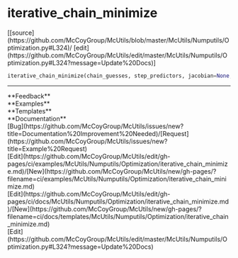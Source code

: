 # <a id="McUtils.Numputils.Optimization.iterative_chain_minimize">iterative_chain_minimize</a>
<div class="docs-source-link" markdown="1">
[[source](https://github.com/McCoyGroup/McUtils/blob/master/McUtils/Numputils/Optimization.py#L324)/
[edit](https://github.com/McCoyGroup/McUtils/edit/master/McUtils/Numputils/Optimization.py#L324?message=Update%20Docs)]
</div>

```python
iterative_chain_minimize(chain_guesses, step_predictors, jacobian=None, hessian=None, *, method=None, unitary=False, generate_rotation=False, dtype='float64', orthogonal_directions=None, orthogonal_projection_generator=None, prevent_oscillations=None, region_constraints=None, convergence_metric=None, termination_function=None, reparametrizer=None, max_displacement=None, max_displacement_norm=None, tol=1e-08, max_iterations=100, use_max_for_error=True, periodic=False, reembed=None, embedding_options=None, fixed_images=None, logger=None): 
```













---


<div markdown="1" class="text-secondary">
<div class="container">
  <div class="row">
   <div class="col" markdown="1">
**Feedback**   
</div>
   <div class="col" markdown="1">
**Examples**   
</div>
   <div class="col" markdown="1">
**Templates**   
</div>
   <div class="col" markdown="1">
**Documentation**   
</div>
   <div class="col" markdown="1">
   
</div>
   <div class="col" markdown="1">
   
</div>
   <div class="col" markdown="1">
   
</div>
</div>
  <div class="row">
   <div class="col" markdown="1">
[Bug](https://github.com/McCoyGroup/McUtils/issues/new?title=Documentation%20Improvement%20Needed)/[Request](https://github.com/McCoyGroup/McUtils/issues/new?title=Example%20Request)   
</div>
   <div class="col" markdown="1">
[Edit](https://github.com/McCoyGroup/McUtils/edit/gh-pages/ci/examples/McUtils/Numputils/Optimization/iterative_chain_minimize.md)/[New](https://github.com/McCoyGroup/McUtils/new/gh-pages/?filename=ci/examples/McUtils/Numputils/Optimization/iterative_chain_minimize.md)   
</div>
   <div class="col" markdown="1">
[Edit](https://github.com/McCoyGroup/McUtils/edit/gh-pages/ci/docs/McUtils/Numputils/Optimization/iterative_chain_minimize.md)/[New](https://github.com/McCoyGroup/McUtils/new/gh-pages/?filename=ci/docs/templates/McUtils/Numputils/Optimization/iterative_chain_minimize.md)   
</div>
   <div class="col" markdown="1">
[Edit](https://github.com/McCoyGroup/McUtils/edit/master/McUtils/Numputils/Optimization.py#L324?message=Update%20Docs)   
</div>
   <div class="col" markdown="1">
   
</div>
   <div class="col" markdown="1">
   
</div>
   <div class="col" markdown="1">
   
</div>
</div>
</div>
</div>